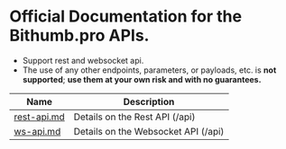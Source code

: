 # Official Documentation for the Bithumb.pro APIs.
- Support rest and websocket api.
- The use of any other  endpoints, parameters, or payloads, etc. is **not supported**; **use them at your own risk and with no guarantees.**

| Name                                                         | Description                    |
| ------------------------------------------------------------ | ------------------------------ |
| [rest-api.md](https://github.com/bithumb-pro/bithumb.pro-official-api-docs/blob/master/rest-api_CN.md) | Details on the Rest API (/api) |
| [ws-api.md](https://github.com/bithumb-pro/bithumb.pro-official-api-docs/blob/master/ws-api_CN.md) | Details on the Websocket API (/api) |
